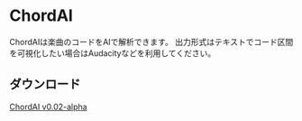 # ChordAI
ChordAIは楽曲のコードをAIで解析できます。
出力形式はテキストでコード区間を可視化したい場合はAudacityなどを利用してください。

## ダウンロード

[ChordAI v0.02-alpha](https://github.com/anime-song/ChordAI/releases/download/v0.02-alpha/ChordAI.zip)
